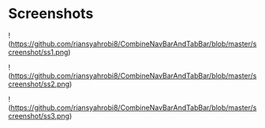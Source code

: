 # Screenshots

!(https://github.com/riansyahrobi8/CombineNavBarAndTabBar/blob/master/screenshot/ss1.png)

!(https://github.com/riansyahrobi8/CombineNavBarAndTabBar/blob/master/screenshot/ss2.png)

!(https://github.com/riansyahrobi8/CombineNavBarAndTabBar/blob/master/screenshot/ss3.png)